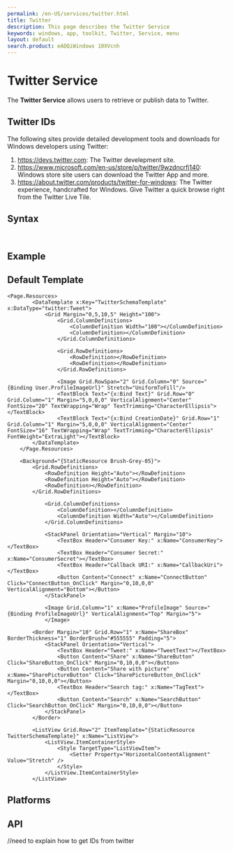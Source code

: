 ```yaml
---
permalink: /en-US/services/twitter.html
title: Twitter
description: This page describes the Twitter Service
keywords: windows, app, toolkit, Twitter, Service, menu
layout: default
search.product: eADQiWindows 10XVcnh
---
```

# Twitter Service
The **Twitter Service** allows users to retrieve or publish data to Twitter. 

## Twitter IDs
The following sites provide detailed development tools and downloads for Windows developers using Twitter: 

1. https://devs.twitter.com: The Twitter develepment site.
2. https://www.microsoft.com/en-us/store/p/twitter/9wzdncrfj140: Windows store site users can download the Twitter App and more. 
3. https://about.twitter.com/products/twitter-for-windows: The Twitter experience, handcrafted for Windows. Give Twitter a quick browse right from the Twitter Live Tile. 


## Syntax
```xaml


```

## Example

## Default Template
```xaml
<Page.Resources>
        <DataTemplate x:Key="TwitterSchemaTemplate" x:DataType="twitter:Tweet">
            <Grid Margin="0,5,10,5" Height="100">
                <Grid.ColumnDefinitions>
                    <ColumnDefinition Width="100"></ColumnDefinition>
                    <ColumnDefinition></ColumnDefinition>
                </Grid.ColumnDefinitions>
                
                <Grid.RowDefinitions>
                    <RowDefinition></RowDefinition>
                    <RowDefinition></RowDefinition>
                </Grid.RowDefinitions>
                
                <Image Grid.RowSpan="2" Grid.Column="0" Source="{Binding User.ProfileImageUrl}" Stretch="UniformToFill"/>
                <TextBlock Text="{x:Bind Text}" Grid.Row="0" Grid.Column="1" Margin="5,0,0,0" VerticalAlignment="Center" FontSize="20" TextWrapping="Wrap" TextTrimming="CharacterEllipsis"></TextBlock>
                <TextBlock Text="{x:Bind CreationDate}" Grid.Row="1" Grid.Column="1" Margin="5,0,0,0" VerticalAlignment="Center" FontSize="16" TextWrapping="Wrap" TextTrimming="CharacterEllipsis" FontWeight="ExtraLight"></TextBlock>
        </DataTemplate>
    </Page.Resources>

    <Background="{StaticResource Brush-Grey-05}">
        <Grid.RowDefinitions>
            <RowDefinition Height="Auto"></RowDefinition>
            <RowDefinition Height="Auto"></RowDefinition>
            <RowDefinition></RowDefinition>
        </Grid.RowDefinitions>
  
            <Grid.ColumnDefinitions>
                <ColumnDefinition></ColumnDefinition>
                <ColumnDefinition Width="Auto"></ColumnDefinition>
            </Grid.ColumnDefinitions>
            
            <StackPanel Orientation="Vertical" Margin="10">
                <TextBox Header="Consumer Key:" x:Name="ConsumerKey"></TextBox>
                <TextBox Header="Consumer Secret:" x:Name="ConsumerSecret"></TextBox>
                <TextBox Header="Callback URI:" x:Name="CallbackUri"></TextBox>
                <Button Content="Connect" x:Name="ConnectButton" Click="ConnectButton_OnClick" Margin="0,10,0,0" VerticalAlignment="Bottom"></Button>
            </StackPanel>
            
            <Image Grid.Column="1" x:Name="ProfileImage" Source="{Binding ProfileImageUrl}" VerticalAlignment="Top" Margin="5">
            </Image>
      
        <Border Margin="10" Grid.Row="1" x:Name="ShareBox" BorderThickness="1" BorderBrush="#555555" Padding="5">
            <StackPanel Orientation="Vertical">
                <TextBox Header="Tweet:" x:Name="TweetText"></TextBox>
                <Button Content="Share" x:Name="ShareButton" Click="ShareButton_OnClick" Margin="0,10,0,0"></Button>
                <Button Content="Share with picture" x:Name="SharePictureButton" Click="SharePictureButton_OnClick" Margin="0,10,0,0"></Button>
                <TextBox Header="Search tag:" x:Name="TagText"></TextBox>
                <Button Content="Search" x:Name="SearchButton" Click="SearchButton_OnClick" Margin="0,10,0,0"></Button>
            </StackPanel>
        </Border>
        
        <ListView Grid.Row="2" ItemTemplate="{StaticResource TwitterSchemaTemplate}" x:Name="ListView">
            <ListView.ItemContainerStyle>
                <Style TargetType="ListViewItem">
                    <Setter Property="HorizontalContentAlignment" Value="Stretch" />
                </Style>
            </ListView.ItemContainerStyle>
        </ListView>
```

## Platforms

## API


//need to explain how to get IDs from twitter
